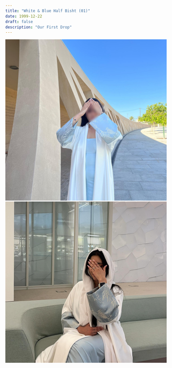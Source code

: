 ```yaml
---
title: "White & Blue Half Bisht (01)"
date: 1999-12-22
draft: false
description: "Our First Drop"
---
```


![Example](img/2024-06-04_22-37-29_UTC_1.jpg)
![Example](img/2024-06-04_22-38-18_UTC_2.jpg)
